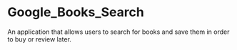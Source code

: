 # Google_Books_Search
An application that allows users to search for books and save them in order to buy or review later.
